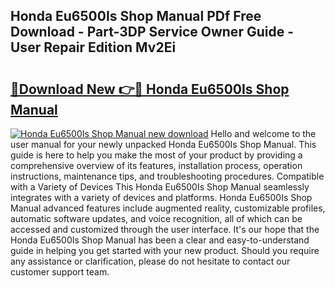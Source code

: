## Honda Eu6500Is Shop Manual PDf Free Download - Part-3DP Service Owner Guide - User Repair Edition Mv2Ei

# <h2><a href="http://bc14575.oget.top/?id=Honda+Eu6500Is+Shop+Manual">🔗Download New 👉🔴 Honda Eu6500Is Shop Manual</a></h2>

[![Honda Eu6500Is Shop Manual new download](https://i.imgur.com/5g1atiW.png)](http://bc14575.oget.top/?id=Honda+Eu6500Is+Shop+Manual)
Hello and welcome to the user manual for your newly unpacked Honda Eu6500Is Shop Manual. This guide is here to help you make the most of your product by providing a comprehensive overview of its features, installation process, operation instructions, maintenance tips, and troubleshooting procedures. Compatible with a Variety of Devices This Honda Eu6500Is Shop Manual seamlessly integrates with a variety of devices and platforms. Honda Eu6500Is Shop Manual advanced features include augmented reality, customizable profiles, automatic software updates, and voice recognition, all of which can be accessed and customized through the user interface. It's our hope that the Honda Eu6500Is Shop Manual has been a clear and easy-to-understand guide in helping you get started with your new product. Should you require any assistance or clarification, please do not hesitate to contact our customer support team.
